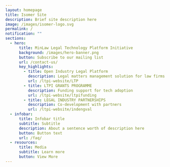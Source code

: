 ```yaml
---
layout: homepage
title: Isomer Site
description: Brief site description here
image: /images/isomer-logo.svg
permalink: /
notification: ""
sections:
  - hero:
      title: MinLaw Legal Technology Platform Initiative
      background: /images/hero-banner.png
      button: Subscribe to our mailing list
      url: /contact-us/
      key_highlights:
        - title: Open Industry Legal Platform
          description: Legal matters management solution for law firms
          url: /ltpi-website/LTP
        - title: LTPI GRANTS PROGRAMME
          description: Funding support for tech adoption
          url: /ltpi-website/ltpifunding
        - title: LEGAL INDUSTRY PARTNERSHIPS
          description: Co-development with partners
          url: /ltpi-website/indengval
  - infobar:
      title: Infobar title
      subtitle: Subtitle
      description: About a sentence worth of description here
      button: Button text
      url: /faq/
  - resources:
      title: Media
      subtitle: Learn more
      button: View More
---
```

